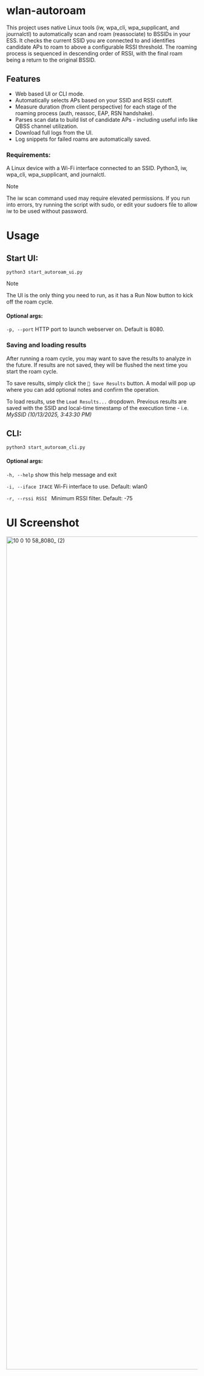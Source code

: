 # wlan-autoroam
This project uses native Linux tools (iw, wpa_cli, wpa_supplicant, and journalctl) to automatically scan and roam (reassociate) to BSSIDs in your ESS. It checks the current SSID you are connected to and identifies candidate APs to roam to above a configurable RSSI threshold. The roaming process is sequenced in descending order of RSSI, with the final roam being a return to the original BSSID.

## Features
* Web based UI or CLI mode.
* Automatically selects APs based on your SSID and RSSI cutoff.
* Measure duration (from client perspective) for each stage of the roaming process (auth, reassoc, EAP, RSN handshake).
* Parses scan data to build list of candidate APs - including useful info like QBSS channel utilization.
* Download full logs from the UI.
* Log snippets for failed roams are automatically saved. 

### Requirements:
A Linux device with a Wi-Fi interface connected to an SSID. Python3, iw, wpa_cli, wpa_supplicant, and journalctl.
 > [!NOTE]
> The iw scan command used may require elevated permissions. If you run into errors, try running the script with sudo, or edit your sudoers file to allow iw to be used without password.

# Usage
## Start UI:
 `python3 start_autoroam_ui.py`
 > [!NOTE]
> The UI is the only thing you need to run, as it has a Run Now button to kick off the roam cycle.
#### Optional args:
`-p, --port` HTTP port to launch webserver on. Default is 8080.
### Saving and loading results
After running a roam cycle, you may want to save the results to analyze in the future. If results are not saved, they will be flushed the next time you start the roam cycle.

To save results, simply click the `💾 Save Results` button. A modal will pop up where you can add optional notes and confirm the operation.

To load results, use the `Load Results...` dropdown. Previous results are saved with the SSID and local-time timestamp of the execution time - i.e. _MySSID (10/13/2025, 3:43:30 PM)_

## CLI:
`python3 start_autoroam_cli.py`
 
 #### Optional args:
 
  `-h, --help`          show this help message and exit
  
  `-i, --iface IFACE`   Wi-Fi interface to use. Default: wlan0
  
  `-r, --rssi RSSI `    Minimum RSSI filter. Default: -75
 

# UI Screenshot
<img width="1273" height="2187" alt="10 0 10 58_8080_ (2)" src="https://github.com/user-attachments/assets/f1135c07-7978-4273-b66f-6af768a094cf" />




